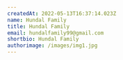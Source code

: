 ```yaml
---
createdAt: 2022-05-13T16:37:14.023Z
name: Hundal Family
title: Hundal Family
email: hundalfamily99@gmail.com
shortbio: Hundal Family
authorimage: /images/img1.jpg
---
```

